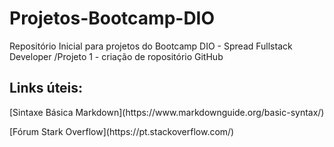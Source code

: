 # Projetos-Bootcamp-DIO
Repositório Inicial para projetos do Bootcamp DIO - Spread Fullstack Developer
/Projeto 1 - criação de ropositório GitHub

## Links úteis:
<p>[Sintaxe Básica Markdown](https://www.markdownguide.org/basic-syntax/)</p>
<p>[Fórum Stark Overflow](https://pt.stackoverflow.com/)</p>

